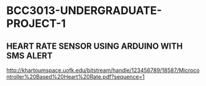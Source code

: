 # BCC3013-UNDERGRADUATE-PROJECT-1

## HEART RATE SENSOR USING ARDUINO WITH SMS ALERT

http://khartoumspace.uofk.edu/bitstream/handle/123456789/18587/Microcontroller%20Based%20Heart%20Rate.pdf?sequence=1
